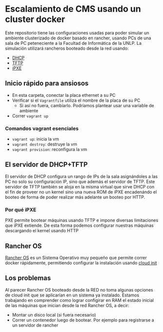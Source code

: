 # Escalamiento de CMS usando un cluster docker

Este repositorio tiene las configuraciones usadas para poder simular un ambiente
clusterizado de docker basado en rancher, usando PCs de una sala de PC
peteneciente a la Facultad de Informática de la UNLP. 
La simulación utilizará rancheros booteado desde la red usando:

* [DHCP](https://www.isc.org/downloads/dhcp/)
* [TFTP](http://chschneider.eu/linux/server/tftpd-hpa.shtml)
* [iPXE](http://ipxe.org/)

## Inicio rápido para ansiosos

* En esta carpeta, conectar la placa ethernet a su PC
* Verificar si el `Vagrantfile` utiliza el nombre de la placa de su PC
  * Si así no fuera, cambiarlo. Podríamos plantear usar una variable de ambiente
* Correr `vagrant up`

### Comandos vagrant esenciales

* `vagrant up`: inicia la vm
* `vagrant destroy`: destruye la vm
* `vagrant provision`: reconfigura la vm

## El servidor de DHCP+TFTP

El servidor de DHCP configura un rango de IPs de la sala asignándoles a las PC
no solo su configuración IP, sino que además el servidor de TFTP.
Este servidor de TFTP también se aloja en la misma virtual que sirve DHCP con el
fin de proveer no un kernel sino una nueva ROM de iPXE encadenándo el booteo de
forma de poder realizar más adelante un booteo por HTTP.

### Por qué iPXE

PXE permite bootear máquinas usando TFTP e impone diversas limitaciones que iPXE
extiende. De esta forma podemos configurar nuestras máquinas descargando el
kernel usando HTTP

## Rancher OS

[Rancher OS](http://rancher.com/rancher-os/) es un Sistema Operativo muy pequeño que permite correr docker rápidamente,
permitiendo configurar la instalación usando [cloud init](https://cloud-init.io/)

## Los problemas

Al parecer Rancher OS booteado desde la RED no toma algunas opciones de cloud
init que se aplicarían en un sistema ya instalado. Estamos trabajando en
comprender como lograr configirar en RAM el estado inicial de las máquinas que
inician desde la red Rancher OS, a decir:

* Montar un disco local (si fuera necesario)
* Correr un contenedor luego de bootear. Por ejemplo para registrarse a un
  servidor de rancher

